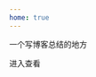 ```yaml
---
home: true
---
```


<div class='bgCon'>
  <div class='bg'></div>
</div>

<div class="content">
  <p class='info'>一个写博客总结的地方</p>
  <div class="list">
    <router-link to="/blog/" class="action-button">进入查看</router-link>
  </div>
</div>
